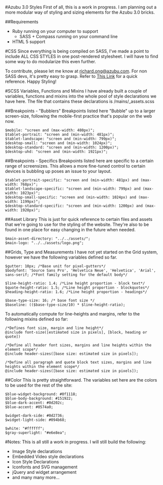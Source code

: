 #Azubu 3.0 Styles
First of all, this is a work in progress. I am planning out a more modular way of styling and sizing elements for the Azubu 3.0 bricks.

##Requirements
- Ruby running on your computer to support
	- SASS + Compass running on your command line
- HTML 5 support

#CSS
Since everything is being compiled on SASS, I've made a point to include ALL CSS STYLES in one post-rendered stylesheet. I will have to find some way to do modularize this even further.

To contribute, please let me know at richard.ong@azubu.com. For non SASS devs, it's pretty easy to grasp. Refer to [This Link](http://sass-lang.com/guide "SASS Basics") for a quick reference. Happy Styling!

#SCSS Variables, Functions and Mixins
I have already built a couple of variables, functions and mixins into the whole pool of style declarations we have here. The file that contains these declarations is /mains/_assets.scss

##Breakpoints - "Bubblers"
Breakpoints listed here "Bubble" up to a larger screen-size, following the mobile-first practice that's popular on the web now.
```
$mobile: "screen and (max-width: 480px)";
$tablet-portrait: "screen and (min-width: 481px)";
$tablet-landscape: "screen and (min-width: 799px)";
$desktop-small: "screen and (min-width: 1024px)";
$desktop-standard: "screen and (min-width: 1200px)";
$desktop-uhd: "screen and (min-width: 1921px)";
```

##Breakpoints - Specifics
Breakpoints listed here are specific to a certain range of screensizes. This allows a more fine-tuned control to certain devices is bubbling up poses an issue to your layout.
```
$tablet-portrait-specific: "screen and (min-width: 481px) and (max-width: 768px)";
$tablet-landscape-specific: "screen and (min-width: 799px) and (max-width: 1023px)";
$desktop-small-specific: "screen and (min-width: 1024px) and (max-width: 1199px)";
$desktop-standard-specific: "screen and (min-width: 1200px) and (max-width: 1920px)";
```

##Asset Library
This is just for quick reference to certain files and assets that we're going to use for the styling of the website. They're also to be found in one place for easy changing in the future when needed.
```
$main-asset-directory: "../../assets/";
$main-logo: "../../assets/logo.png";
```

##Grids, Type and Measurements
I have not yet started on the Grid system, however we have the following variables defined so far.
```
$gutter: 10px; /*Base unit for pixel-gutters*/
$bodyfont: 'Source Sans Pro', 'Helvetica Neue', 'Helvetica', 'Arial', sans-serif; /*Font family setting for the default body*/

$line-height-ratio: 1.4; /*Line height proportion - block text*/
$quote-height-ratio: 1.5; /*Line height proportion - blockquotes*/
$heading-height-ratio: 1.6; /*Line height proportion - headings*/

$base-type-size: 16; /* base font size */
$baseline: (($base-type-size/10) * $line-height-ratio);
```
To automatically compute for line-heights and margins, refer to the following mixins defined so far:
```
/*Defines font size, margin and line height*/
@include font-size([estimated size in pixels], [block, heading or quote])

/*Define all header font sizes, margins and line heights within the element scope*/
@include header-sizes([base size: estimated size in pixels]);

/*Define all paragraph and quote block text sizes, margins and line heights within the element scope*/
@include header-sizes([base size: estimated size in pixels]);
```
##Color
This is pretty straightforward. The variables set here are the colors to be used for the rest of the site:
```
$blue-widget-background: #0f1118;
$blue-body-background: #151922;
$blue-dark-accent: #0d202c;
$blue-accent: #0574a0;

$widget-dark-side: #0d2736;
$widget-light-side: #094b68;

$white: "#ffffff";
$gray-superlight: "#e6e8ea";
```

#Notes:
This is all still a work in progress. I will still build the following:
- Image Style declarations
- Embedded Video style declarations
- Icon Style Declarations
- Iconfonts and SVG management
- jQuery and widget arrangement
- and many many more...
